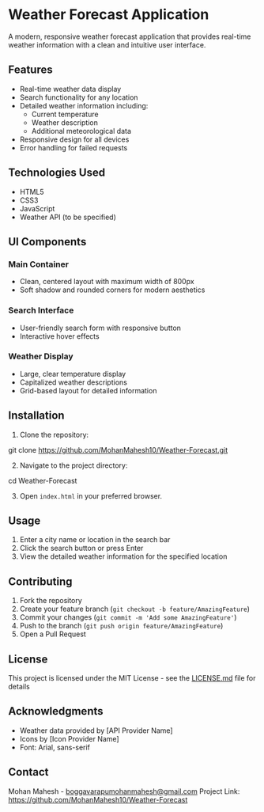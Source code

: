 
 # Weather Forecast Application

A modern, responsive weather forecast application that provides real-time weather information with a clean and intuitive user interface.

## Features

- Real-time weather data display
- Search functionality for any location
- Detailed weather information including:
  - Current temperature
  - Weather description
  - Additional meteorological data
- Responsive design for all devices
- Error handling for failed requests

## Technologies Used

- HTML5
- CSS3
- JavaScript
- Weather API (to be specified)

## UI Components

### Main Container
- Clean, centered layout with maximum width of 800px
- Soft shadow and rounded corners for modern aesthetics


### Search Interface
- User-friendly search form with responsive button
- Interactive hover effects


### Weather Display
- Large, clear temperature display
- Capitalized weather descriptions
- Grid-based layout for detailed information



## Installation

1. Clone the repository:

git clone https://github.com/MohanMahesh10/Weather-Forecast.git



2. Navigate to the project directory:

cd Weather-Forecast

3. Open `index.html` in your preferred browser.

## Usage

1. Enter a city name or location in the search bar
2. Click the search button or press Enter
3. View the detailed weather information for the specified location

## Contributing

1. Fork the repository
2. Create your feature branch (`git checkout -b feature/AmazingFeature`)
3. Commit your changes (`git commit -m 'Add some AmazingFeature'`)
4. Push to the branch (`git push origin feature/AmazingFeature`)
5. Open a Pull Request

## License

This project is licensed under the MIT License - see the [LICENSE.md](LICENSE.md) file for details


## Acknowledgments

- Weather data provided by [API Provider Name]
- Icons by [Icon Provider Name]
- Font: Arial, sans-serif

## Contact

Mohan Mahesh - boggavarapumohanmahesh@gmail.com
Project Link: https://github.com/MohanMahesh10/Weather-Forecast
